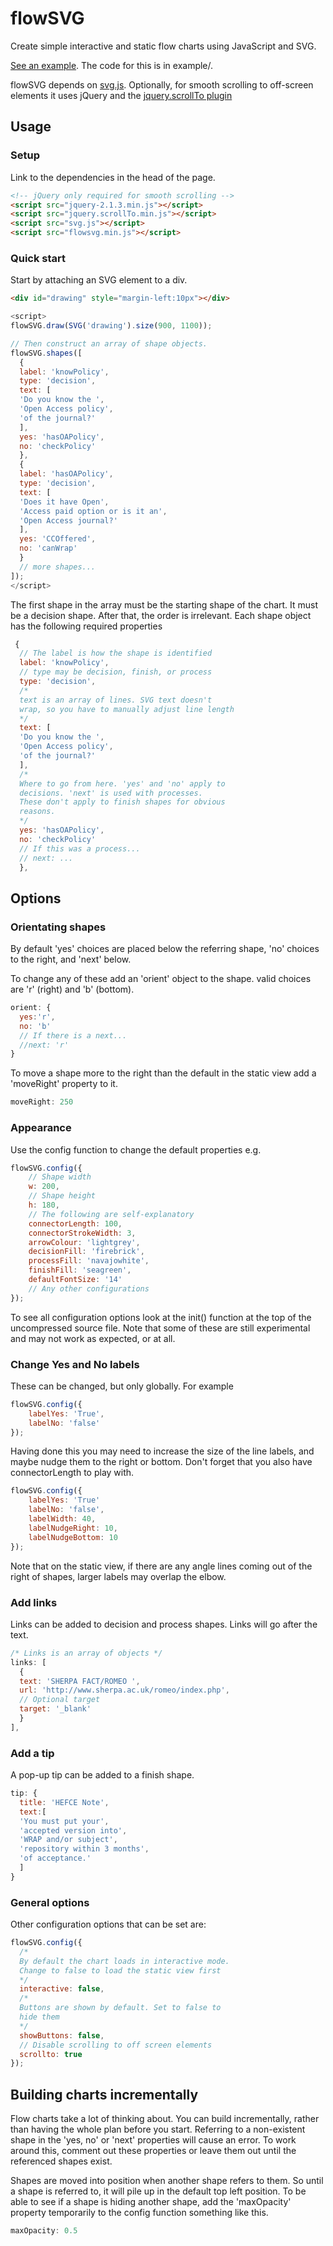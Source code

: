 # flowSVG
Create simple interactive and static flow charts using JavaScript and SVG. 

[See an example](http://rtalbot89.github.io/flow-svg/). The code for this is in example/.

flowSVG depends on [svg.js](http://svgjs.com/). Optionally, for smooth scrolling to off-screen elements it uses jQuery and 
the [jquery.scrollTo plugin](https://github.com/flesler/jquery.scrollTo)
## Usage
### Setup
Link to the dependencies in the head of the page.

```html
<!-- jQuery only required for smooth scrolling -->
<script src="jquery-2.1.3.min.js"></script>
<script src="jquery.scrollTo.min.js"></script>
<script src="svg.js"></script>
<script src="flowsvg.min.js"></script>
```
### Quick start
Start by attaching an SVG element to a div.

```html
<div id="drawing" style="margin-left:10px"></div>
```
```javascript
<script>
flowSVG.draw(SVG('drawing').size(900, 1100));

// Then construct an array of shape objects.
flowSVG.shapes([
  {
  label: 'knowPolicy',
  type: 'decision',
  text: [
  'Do you know the ',
  'Open Access policy',
  'of the journal?'
  ],
  yes: 'hasOAPolicy',
  no: 'checkPolicy'
  }, 
  {
  label: 'hasOAPolicy',
  type: 'decision',
  text: [
  'Does it have Open',
  'Access paid option or is it an',
  'Open Access journal?'
  ],
  yes: 'CCOffered',
  no: 'canWrap'
  }
  // more shapes...
]);
</script>
```
The first shape in the array must be the starting shape of the chart. It must be a decision shape. After that, the order is irrelevant.
Each shape object has the following required properties
```javascript
 {
  // The label is how the shape is identified
  label: 'knowPolicy',
  // type may be decision, finish, or process
  type: 'decision',
  /* 
  text is an array of lines. SVG text doesn't
  wrap, so you have to manually adjust line length
  */
  text: [
  'Do you know the ',
  'Open Access policy',
  'of the journal?'
  ],
  /* 
  Where to go from here. 'yes' and 'no' apply to
  decisions. 'next' is used with processes.
  These don't apply to finish shapes for obvious
  reasons.
  */
  yes: 'hasOAPolicy',
  no: 'checkPolicy'
  // If this was a process...
  // next: ...
  }, 
```
## Options
### Orientating shapes
By default 'yes' choices are placed below the referring shape, 'no' choices to the right, and 'next' below. 

To change any of these add an 'orient' object to the shape. valid choices are 'r' (right) and 'b' (bottom).
```javascript
orient: {
  yes:'r',
  no: 'b'
  // If there is a next...
  //next: 'r'
}
```
To move a shape more to the right than the default in the static view add a 'moveRight' property to it.
```javascript
moveRight: 250
```
### Appearance
Use the config function to change the default properties e.g.
```javascript
flowSVG.config({
    // Shape width
    w: 200,
    // Shape height
    h: 180,
    // The following are self-explanatory
    connectorLength: 100,
    connectorStrokeWidth: 3,
    arrowColour: 'lightgrey',
    decisionFill: 'firebrick',
    processFill: 'navajowhite',
    finishFill: 'seagreen',
    defaultFontSize: '14'
    // Any other configurations
});
```
To see all configuration options look at the init() function at the top of the uncompressed source file. Note that some of these are still experimental and may not work as expected, or at all.

### Change Yes and No labels
These can be changed, but only globally. For example
```javascript
flowSVG.config({
    labelYes: 'True',
    labelNo: 'false'
});
```
Having done this you may need to increase the size of the line labels, and maybe nudge them to the right or bottom. 
Don't forget that you also have connectorLength to play with.
```javascript
flowSVG.config({
    labelYes: 'True'
    labelNo: 'false',
    labelWidth: 40,
    labelNudgeRight: 10,
    labelNudgeBottom: 10
});
```
Note that on the static view, if there are any angle lines coming out of the right of shapes, larger labels may
overlap the elbow.

### Add links
Links can be added to decision and process shapes. Links will go after the text.
```javascript
/* Links is an array of objects */
links: [
  {
  text: 'SHERPA FACT/ROMEO ', 
  url: 'http://www.sherpa.ac.uk/romeo/index.php',
  // Optional target
  target: '_blank'
  }
],
```

### Add a tip
A pop-up tip can be added to a finish shape.
```javascript
tip: {
  title: 'HEFCE Note',
  text:[
  'You must put your',
  'accepted version into',
  'WRAP and/or subject',
  'repository within 3 months',
  'of acceptance.'
  ]
}
```

### General options
Other configuration options that can be set are:
```javascript
flowSVG.config({
  /*
  By default the chart loads in interactive mode.
  Change to false to load the static view first
  */
  interactive: false,
  /* 
  Buttons are shown by default. Set to false to
  hide them
  */
  showButtons: false,
  // Disable scrolling to off screen elements
  scrollto: true
});
```
## Building charts incrementally
Flow charts take a lot of thinking about. You can build incrementally, rather than having the whole plan before you start. Referring to a non-existent shape in the 'yes, no' or 'next' properties will cause an error. To work around this, comment out these properties or leave them out until the referenced shapes exist. 

Shapes are moved into position when another shape refers to them. So until a shape is referred to, it will pile up in the default top left position. To be able to see if a shape is hiding another shape, add the 'maxOpacity' property temporarily to the config function something like this.
```javascript
maxOpacity: 0.5
```







